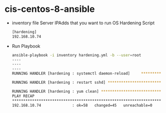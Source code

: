 # cis-centos-8-ansible

  * inventory file Server IPAdds that you want to run OS Hardening Script 
    ```bash
    [hardening]
    192.168.10.74
    ```
    
    
    
  * Run Playbook
    ```bash
    ansible-playbook -i inventory hardening.yml -b --user=root
    ----
    ----
    ----
    RUNNING HANDLER [hardening : systemctl daemon-reload]     *************************************************************************************************

    RUNNING HANDLER [hardening : restart sshd] ************************************************************************************************************

    RUNNING HANDLER [hardening : yum clean] ***************************************************************************************************************
    PLAY RECAP
    ********************************************************************************************************************
    192.168.10.74              : ok=58   changed=45   unreachable=0    failed=1    skipped=19   rescued=0    ignored=2
 ```
